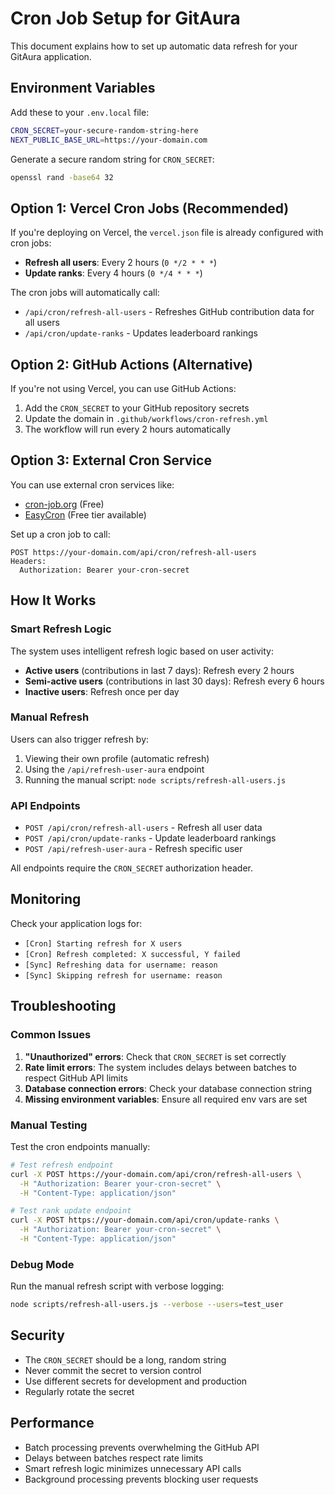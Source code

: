 # Cron Job Setup for GitAura

This document explains how to set up automatic data refresh for your GitAura application.

## Environment Variables

Add these to your `.env.local` file:

```bash
CRON_SECRET=your-secure-random-string-here
NEXT_PUBLIC_BASE_URL=https://your-domain.com
```

Generate a secure random string for `CRON_SECRET`:

```bash
openssl rand -base64 32
```

## Option 1: Vercel Cron Jobs (Recommended)

If you're deploying on Vercel, the `vercel.json` file is already configured with cron jobs:

- **Refresh all users**: Every 2 hours (`0 */2 * * *`)
- **Update ranks**: Every 4 hours (`0 */4 * * *`)

The cron jobs will automatically call:

- `/api/cron/refresh-all-users` - Refreshes GitHub contribution data for all users
- `/api/cron/update-ranks` - Updates leaderboard rankings

## Option 2: GitHub Actions (Alternative)

If you're not using Vercel, you can use GitHub Actions:

1. Add the `CRON_SECRET` to your GitHub repository secrets
2. Update the domain in `.github/workflows/cron-refresh.yml`
3. The workflow will run every 2 hours automatically

## Option 3: External Cron Service

You can use external cron services like:

- [cron-job.org](https://cron-job.org) (Free)
- [EasyCron](https://www.easycron.com) (Free tier available)

Set up a cron job to call:

```
POST https://your-domain.com/api/cron/refresh-all-users
Headers:
  Authorization: Bearer your-cron-secret
```

## How It Works

### Smart Refresh Logic

The system uses intelligent refresh logic based on user activity:

- **Active users** (contributions in last 7 days): Refresh every 2 hours
- **Semi-active users** (contributions in last 30 days): Refresh every 6 hours
- **Inactive users**: Refresh once per day

### Manual Refresh

Users can also trigger refresh by:

1. Viewing their own profile (automatic refresh)
2. Using the `/api/refresh-user-aura` endpoint
3. Running the manual script: `node scripts/refresh-all-users.js`

### API Endpoints

- `POST /api/cron/refresh-all-users` - Refresh all user data
- `POST /api/cron/update-ranks` - Update leaderboard rankings
- `POST /api/refresh-user-aura` - Refresh specific user

All endpoints require the `CRON_SECRET` authorization header.

## Monitoring

Check your application logs for:

- `[Cron] Starting refresh for X users`
- `[Cron] Refresh completed: X successful, Y failed`
- `[Sync] Refreshing data for username: reason`
- `[Sync] Skipping refresh for username: reason`

## Troubleshooting

### Common Issues

1. **"Unauthorized" errors**: Check that `CRON_SECRET` is set correctly
2. **Rate limit errors**: The system includes delays between batches to respect GitHub API limits
3. **Database connection errors**: Check your database connection string
4. **Missing environment variables**: Ensure all required env vars are set

### Manual Testing

Test the cron endpoints manually:

```bash
# Test refresh endpoint
curl -X POST https://your-domain.com/api/cron/refresh-all-users \
  -H "Authorization: Bearer your-cron-secret" \
  -H "Content-Type: application/json"

# Test rank update endpoint
curl -X POST https://your-domain.com/api/cron/update-ranks \
  -H "Authorization: Bearer your-cron-secret" \
  -H "Content-Type: application/json"
```

### Debug Mode

Run the manual refresh script with verbose logging:

```bash
node scripts/refresh-all-users.js --verbose --users=test_user
```

## Security

- The `CRON_SECRET` should be a long, random string
- Never commit the secret to version control
- Use different secrets for development and production
- Regularly rotate the secret

## Performance

- Batch processing prevents overwhelming the GitHub API
- Delays between batches respect rate limits
- Smart refresh logic minimizes unnecessary API calls
- Background processing prevents blocking user requests
